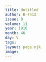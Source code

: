 ```yaml
---
title: Untitled
author: B-7413
issue: 8
volume: 11
year: 1916
month: 46
day: V
tags:
layout: page.njk
image:
---
```

